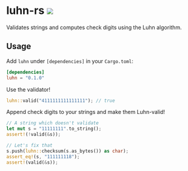 # luhn-rs <a href="https://travis-ci.org/jeffcarp/luhn-rs"><img src="https://api.travis-ci.org/jeffcarp/luhn-rs.svg" /></a>

Validates strings and computes check digits using the Luhn algorithm.

## Usage

Add `luhn` under `[dependencies]` in your `Cargo.toml`:

```toml
[dependencies]
luhn = "0.1.0"
```

Use the validator!

```rust
luhn::valid("4111111111111111"); // true
```

Append check digits to your strings and make them Luhn-valid!

```rust
// A string which doesn't validate
let mut s = "11111111".to_string();
assert!(!valid(&s));

// Let's fix that
s.push(luhn::checksum(s.as_bytes()) as char);
assert_eq!(s, "111111118");
assert!(valid(&s));
```
